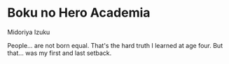 # Boku no Hero Academia

Midoriya Izuku

People... are not born equal. That's the hard truth I learned at age four. But that... was my first and last setback.